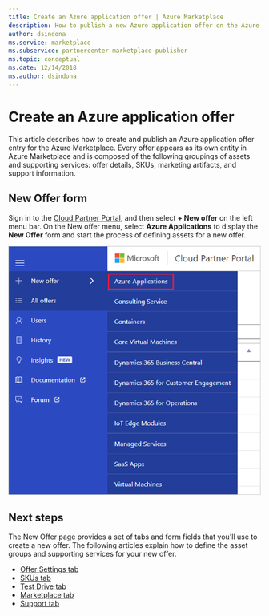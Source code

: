 ```yaml
---
title: Create an Azure application offer | Azure Marketplace 
description: How to publish a new Azure application offer on the Azure Marketplace.
author: dsindona
ms.service: marketplace
ms.subservice: partnercenter-marketplace-publisher
ms.topic: conceptual
ms.date: 12/14/2018
ms.author: dsindona
---
```


# Create an Azure application offer

This article describes how to create and publish an Azure application offer entry for the Azure Marketplace. Every offer appears as its own entity in Azure Marketplace and is composed of the following groupings of assets and supporting services: offer details, SKUs, marketing artifacts, and support information.

## New Offer form

Sign in to the [Cloud Partner Portal](https://cloudpartner.azure.com/), and then select **+ New offer** on the left menu bar. On the New offer menu, select **Azure Applications** to display the **New Offer** form and start the process of defining assets for a new offer.

![New offer form](./media/azure-new-managedapp-offer.png)

## Next steps

The New Offer page provides a set of tabs and form fields that you'll use to create a new offer. The following articles explain how to define the asset groups and supporting services for your new offer.

* [Offer Settings tab](./cpp-offer-settings-tab.md)
* [SKUs tab](./cpp-skus-tab.md)
* [Test Drive tab](./cpp-testdrive-tab.md)
* [Marketplace tab](./cpp-marketplace-tab.md)
* [Support tab](./cpp-support-tab.md)
